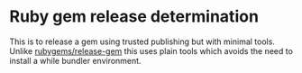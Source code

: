 # Ruby gem release determination

This is to release a gem using trusted publishing but with minimal tools.
Unlike [rubygems/release-gem](https://github.com/rubygems/release-gem) this uses plain tools which avoids the need to install a while bundler environment.
